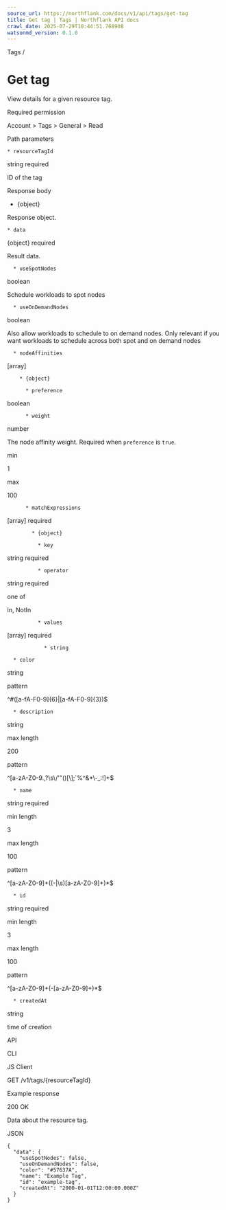 ```yaml
---
source_url: https://northflank.com/docs/v1/api/tags/get-tag
title: Get tag | Tags | Northflank API docs
crawl_date: 2025-07-29T10:44:51.768908
watsonmd_version: 0.1.0
---
```


Tags / 

# Get tag

View details for a given resource tag.

Required permission

Account > Tags > General > Read

Path parameters

    * resourceTagId

string required

ID of the tag




Response body

  * {object}

Response object.

    * data

{object} required

Result data.

      * useSpotNodes

boolean

Schedule workloads to spot nodes

      * useOnDemandNodes

boolean

Also allow workloads to schedule to on demand nodes. Only relevant if you want workloads to schedule across both spot and on demand nodes

      * nodeAffinities

[array]

        * {object}

          * preference

boolean

          * weight

number

The node affinity weight. Required when `preference` is `true`.

min

1

max

100

          * matchExpressions

[array] required

            * {object}

              * key

string required

              * operator

string required

one of

In, NotIn

              * values

[array] required

                * string

      * color

string

pattern

^#([a-fA-F0-9]{6}|[a-fA-F0-9]{3})$

      * description

string

max length

200

pattern

^[a-zA-Z0-9.,?\s\\\/'"()[\\];`%^&*\\-_:!]+$

      * name

string required

min length

3

max length

100

pattern

^[a-zA-Z0-9]+((-|\s)[a-zA-Z0-9]+)*$

      * id

string required

min length

3

max length

100

pattern

^[a-zA-Z0-9]+(-[a-zA-Z0-9]+)*$

      * createdAt

string

time of creation




API

CLI

JS Client

GET /v1/tags/{resourceTagId}

Example response

200 OK

Data about the resource tag.

JSON
    
    
    {
      "data": {
        "useSpotNodes": false,
        "useOnDemandNodes": false,
        "color": "#57637A",
        "name": "Example Tag",
        "id": "example-tag",
        "createdAt": "2000-01-01T12:00:00.000Z"
      }
    }